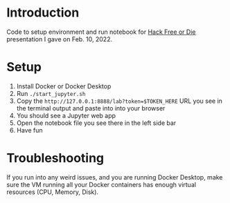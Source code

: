 # Introduction 

Code to setup environment and run notebook for [Hack Free or Die](http://hackfreeordie.org/) presentation I gave on Feb. 10, 2022. 

# Setup 

1. Install Docker or Docker Desktop
2. Run `./start_jupyter.sh`
3. Copy the `http://127.0.0.1:8888/lab?token=$TOKEN_HERE` URL you see in the terminal output and paste into into your browser
4. You should see a Jupyter web app
4. Open the notebook file you see there in the left side bar
5. Have fun

# Troubleshooting

If you run into any weird issues, and you are running Docker Desktop, make sure the VM running all your Docker containers has enough virtual resources (CPU, Memory, Disk). 
